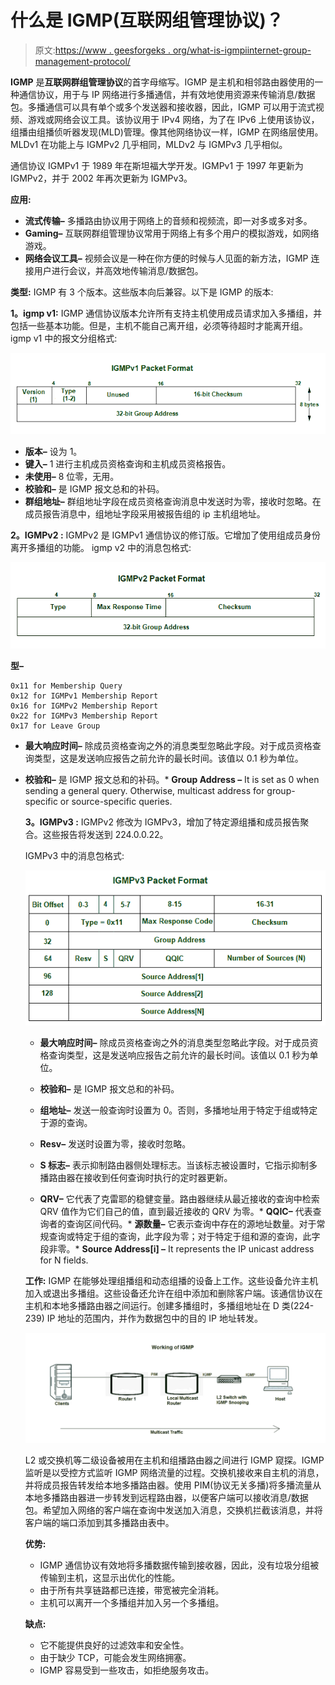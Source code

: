 # 什么是 IGMP(互联网组管理协议)？

> 原文:[https://www . geesforgeks . org/what-is-igmpiinternet-group-management-protocol/](https://www.geeksforgeeks.org/what-is-igmpinternet-group-management-protocol/)

**IGMP** 是**互联网群组管理协议**的首字母缩写。IGMP 是主机和相邻路由器使用的一种通信协议，用于与 IP 网络进行多播通信，并有效地使用资源来传输消息/数据包。多播通信可以具有单个或多个发送器和接收器，因此，IGMP 可以用于流式视频、游戏或网络会议工具。该协议用于 IPv4 网络，为了在 IPv6 上使用该协议，组播由组播侦听器发现(MLD)管理。像其他网络协议一样，IGMP 在网络层使用。MLDv1 在功能上与 IGMPv2 几乎相同，MLDv2 与 IGMPv3 几乎相似。

通信协议 IGMPv1 于 1989 年在斯坦福大学开发。IGMPv1 于 1997 年更新为 IGMPv2，并于 2002 年再次更新为 IGMPv3。

**应用:**

*   **流式传输–**
    多播路由协议用于网络上的音频和视频流，即一对多或多对多。
*   **Gaming–**
    互联网群组管理协议常用于网络上有多个用户的模拟游戏，如网络游戏。
*   **网络会议工具–**
    视频会议是一种在你方便的时候与人见面的新方法，IGMP 连接用户进行会议，并高效地传输消息/数据包。

**类型:**
IGMP 有 3 个版本。这些版本向后兼容。以下是 IGMP 的版本:

**1。igmp v1:**
IGMP 通信协议版本允许所有支持主机使用成员请求加入多播组，并包括一些基本功能。但是，主机不能自己离开组，必须等待超时才能离开组。
igmp v1 中的报文分组格式:

![](img/75497b3a9ddda823aec95549ce5ee52c.png)

*   **版本–**
    设为 1。
*   **键入–**
    1 进行主机成员资格查询和主机成员资格报告。
*   **未使用–**
    8 位零，无用。
*   **校验和–**
    是 IGMP 报文总和的补码。
*   **群组地址–**
    群组地址字段在成员资格查询消息中发送时为零，接收时忽略。在成员报告消息中，组地址字段采用被报告组的 ip 主机组地址。

**2。IGMPv2 :**
IGMPv2 是 IGMPv1 通信协议的修订版。它增加了使用组成员身份离开多播组的功能。
igmp v2 中的消息包格式:

![](img/7192805eac500d8353d6c1038dde884d.png)

**型–**

```
0x11 for Membership Query
0x12 for IGMPv1 Membership Report
0x16 for IGMPv2 Membership Report
0x22 for IGMPv3 Membership Report
0x17 for Leave Group 
```

*   **最大响应时间–**
    除成员资格查询之外的消息类型忽略此字段。对于成员资格查询类型，这是发送响应报告之前允许的最长时间。该值以 0.1 秒为单位。

*   **校验和–**
    是 IGMP 报文总和的补码。*   **Group Address –**
    It is set as 0 when sending a general query. Otherwise, multicast address for group-specific or source-specific queries.

    **3。IGMPv3 :**
    IGMPv2 修改为 IGMPv3，增加了特定源组播和成员报告聚合。这些报告将发送到 224.0.0.22。

    IGMPv3 中的消息包格式:

    ![](img/356e096f8f56d3c358e0fad018d90a29.png)

    *   **最大响应时间–**
        除成员资格查询之外的消息类型忽略此字段。对于成员资格查询类型，这是发送响应报告之前允许的最长时间。该值以 0.1 秒为单位。
    *   **校验和–**
        是 IGMP 报文总和的补码。
    *   **组地址–**
        发送一般查询时设置为 0。否则，多播地址用于特定于组或特定于源的查询。
    *   **Resv–**
        发送时设置为零，接收时忽略。
    *   **S 标志–**
        表示抑制路由器侧处理标志。当该标志被设置时，它指示抑制多播路由器在接收到任何查询时执行的定时器更新。

    *   **QRV–**
    它代表了克雷耶的稳健变量。路由器继续从最近接收的查询中检索 QRV 值作为它们自己的值，直到最近接收的 QRV 为零。*   **QQIC–**
    代表查询者的查询区间代码。*   **源数量–**
    它表示查询中存在的源地址数量。对于常规查询或特定于组的查询，此字段为零；对于特定于组和源的查询，此字段非零。*   **Source Address[i] –**
    It represents the IP unicast address for N fields.

    **工作:**
    IGMP 在能够处理组播组和动态组播的设备上工作。这些设备允许主机加入或退出多播组。这些设备还允许在组中添加和删除客户端。该通信协议在主机和本地多播路由器之间运行。创建多播组时，多播组地址在 D 类(224-239) IP 地址的范围内，并作为数据包中的目的 IP 地址转发。

    ![](img/1f8f672e83602ae327292665b079e286.png)

    L2 或交换机等二级设备被用在主机和组播路由器之间进行 IGMP 窥探。IGMP 监听是以受控方式监听 IGMP 网络流量的过程。交换机接收来自主机的消息，并将成员报告转发给本地多播路由器。使用 PIM(协议无关多播)将多播流量从本地多播路由器进一步转发到远程路由器，以便客户端可以接收消息/数据包。希望加入网络的客户端在查询中发送加入消息，交换机拦截该消息，并将客户端的端口添加到其多播路由表中。

    **优势:**

    *   IGMP 通信协议有效地将多播数据传输到接收器，因此，没有垃圾分组被传输到主机，这显示出优化的性能。
    *   由于所有共享链路都已连接，带宽被完全消耗。
    *   主机可以离开一个多播组并加入另一个多播组。

    **缺点:**

    *   它不能提供良好的过滤效率和安全性。
    *   由于缺少 TCP，可能会发生网络拥塞。
    *   IGMP 容易受到一些攻击，如拒绝服务攻击。